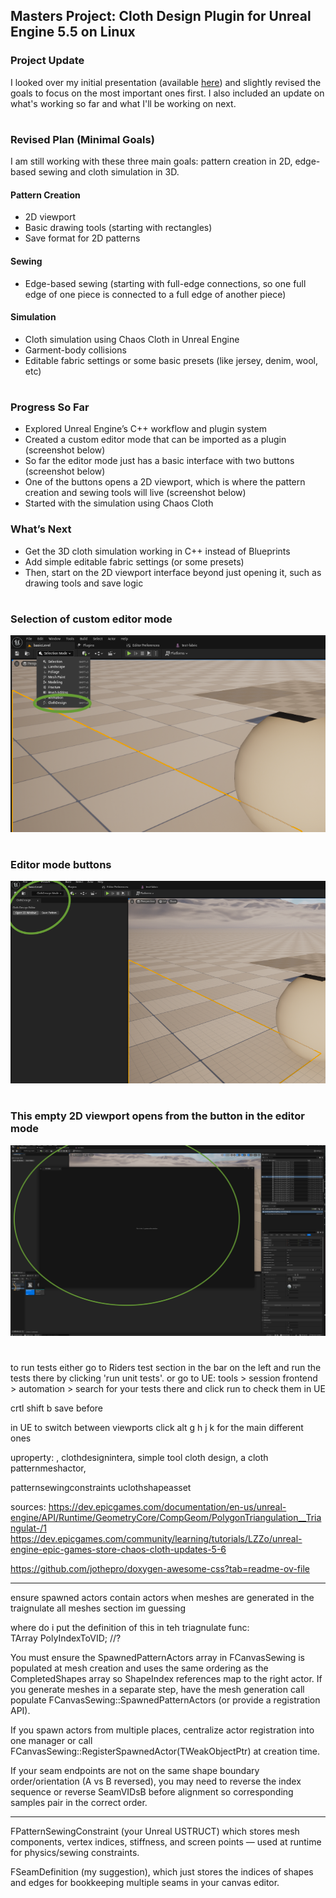 ## Masters Project: Cloth Design Plugin for Unreal Engine 5.5 on Linux
### Project Update
I looked over my initial presentation (available [here](https://livebournemouthac.sharepoint.com/:b:/r/sites/MScCAVE202425/Shared%20Documents/MSc%20Project/Initial%20Presentations/Marisa-MSc-Presentation.pdf?csf=1&web=1&e=PkPUL9)) and slightly revised the goals to focus on the most important ones first. I also included an update on what's working so far and what I'll be working on next.
# 
### Revised Plan (Minimal Goals)
I am still working with these three main goals: pattern creation in 2D, edge-based sewing and cloth simulation in 3D.
#### Pattern Creation
- 2D viewport
- Basic drawing tools (starting with rectangles)
- Save format for 2D patterns
#### Sewing
- Edge-based sewing (starting with full-edge connections, so one full edge of one piece is connected to a full edge of another piece)
#### Simulation
- Cloth simulation using Chaos Cloth in Unreal Engine
- Garment-body collisions
- Editable fabric settings or some basic presets (like jersey, denim, wool, etc)
#
### Progress So Far
- Explored Unreal Engine’s C++ workflow and plugin system
- Created a custom editor mode that can be imported as a plugin (screenshot below)
- So far the editor mode just has a basic interface with two buttons (screenshot below)
- One of the buttons opens a 2D viewport, which is where the pattern creation and sewing tools will live (screenshot below)
- Started with the simulation using Chaos Cloth

### What’s Next
- Get the 3D cloth simulation working in C++ instead of Blueprints
- Add simple editable fabric settings (or some presets)
- Then, start on the 2D viewport interface beyond just opening it, such as drawing tools and save logic

#
### Selection of custom editor mode
![photo](media/photo1.png)

#
### Editor mode buttons
![photo](media/photo2.png)

#
### This empty 2D viewport opens from the button in the editor mode 
![photo](media/photo3.png)

#
#

to run tests either go to Riders test section in the bar on the left and run the tests there by clicking 'run unit tests'. or go to UE: tools > session frontend > automation > search for your tests there and click run to check them in UE

crtl shift b
save before 




in UE to switch between viewports click alt g h j k for the main different ones


uproperty:
, clothdesignintera, simple tool cloth design, a cloth patternmeshactor,

patternsewingconstraints
uclothshapeasset





sources:
https://dev.epicgames.com/documentation/en-us/unreal-engine/API/Runtime/GeometryCore/CompGeom/PolygonTriangulation__Triangulat-/1
https://dev.epicgames.com/community/learning/tutorials/LZZo/unreal-engine-epic-games-store-chaos-cloth-updates-5-6

https://github.com/jothepro/doxygen-awesome-css?tab=readme-ov-file















------------

ensure spawned actors contain actors when meshes are generated
in the traignulate all meshes section im guessing

where do i put the definition of this in teh triagnulate func: 	
TArray<int32> PolyIndexToVID; //?


You must ensure the SpawnedPatternActors array in FCanvasSewing
is populated at mesh creation and uses the same ordering as the 
CompletedShapes array so ShapeIndex references map to the right actor. 
If you generate meshes in a separate step, have the mesh generation 
call populate FCanvasSewing::SpawnedPatternActors (or provide a 
registration API).

If you spawn actors from multiple places, centralize actor 
registration into one manager or call 
FCanvasSewing::RegisterSpawnedActor(TWeakObjectPtr<APatternMesh>) 
at creation time.

If your seam endpoints are not on the same shape boundary 
order/orientation (A vs B reversed), you may need to reverse 
the index sequence or reverse SeamVIDsB before alignment so 
corresponding samples pair in the correct order.



----------


FPatternSewingConstraint (your Unreal USTRUCT) which stores mesh components, vertex indices, stiffness, and screen points — used at runtime for physics/sewing constraints.

FSeamDefinition (my suggestion), which just stores the indices of shapes and edges for bookkeeping multiple seams in your canvas editor.